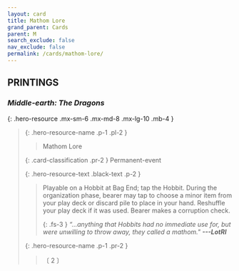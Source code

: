 ```yaml
---
layout: card
title: Mathom Lore
grand_parent: Cards
parent: M
search_exclude: false
nav_exclude: false
permalink: /cards/mathom-lore/
---
```


## PRINTINGS


### _Middle-earth: The Dragons_

{: .hero-resource .mx-sm-6 .mx-md-8 .mx-lg-10 .mb-4 }
> {: .hero-resource-name .p-1 .pl-2 }
> > <div class="card-mp"></div>
> > <div class="card-name">Mathom Lore</div>
>
> {: .card-classification .pr-2 }
> Permanent-event
>
> {: .hero-resource-text .black-text .p-2 }
> > Playable on a Hobbit at Bag End; tap the Hobbit. During the organization phase, bearer may tap to choose a minor item from your play deck or discard pile to place in your hand. Reshuffle your play deck if it was used. Bearer makes a corruption check.   
> > 
> > {: .fs-3 } 
> > _“...anything that Hobbits had no immediate use for, but were unwilling to throw away, they called a mathom."_ ***---&#65279;LotRI*** 
> 
> {: .hero-resource-name .p-1 .pr-2 }
> > <div class="card-shield"></div>
> > <div class="card-corruption">〔 2 〕</div>

